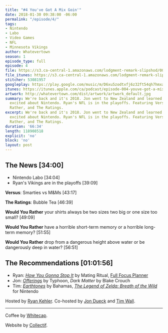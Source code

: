 ```yaml
---
title: "#4 You've Got A Mix Goin'"
date: 2018-01-30 09:38:00 -06:00
permalink: "/episode/4/"
tags:
- Nintendo
- Labo
- Video Games
- NFL
- Minnesota Vikings
author: Whatevertown
season: 1
episode_type: full
episode: 4
file: https://s3.ca-central-1.amazonaws.com/lodgment-remark-slipshod/004.mp3
file_itunes: https://s3.ca-central-1.amazonaws.com/lodgment-remark-slipshod/004.m4a
stitcher: 53081957
googleplay: https://play.google.com/music/m/D6xu5zodtxfj6z32ft54qh7hmxa?t=Episode_004_-_Youve_Got_A_Mix_Goin-Whatevertown
itunes: https://itunes.apple.com/ca/podcast/episode-004-youve-got-a-mix-goin/id1326449177?i=1000401058798&mt=2
artwork: http://whatevertown.com/dist/artwork/artwork_default.jpg
summary: We're back and it's 2018. Jon went to New Zealand and learned to read. Tim's
  excited about Nintendo. Ryan's NFL is in the playoffs. Featuring Versus, Would You
  Rather, and The Ratings.
excerpt: We're back and it's 2018. Jon went to New Zealand and learned to read. Tim's
  excited about Nintendo. Ryan's NFL is in the playoffs. Featuring Versus, Would You
  Rather, and The Ratings.
duration: '66:34'
length: 118908518
explicit: 'no'
block: 'no'
layout: post
---
```


## The News [34:00]
- Nintendo Labo [34:04]
- Ryan's Vikings are in the playoffs [39:09]

**Versus**: Smarties vs M&Ms [43:17]

**The Ratings**: Bubble Tea [46:39]

**Would You Rather** your shirts always be two sizes two big or one size too small? [49:09]

**Would You Rather** have a horrible short-term memory or a horrible long-term memory? [51:55]

**Would You Rather** drop from a dangerous height above water or be dangerously deep in water? [56:51]

## The Recommendations [01:01:56]
- Ryan: *[How You Gonna Stop It](https://open.spotify.com/album/1JYza5jQ7eCKfk0Y4ojPhl?si=h6nx409eSdmxNnRfqccSHQ)* by Mating Ritual, [Full Focus Planner](https://fullfocusplanner.com/)
- Jon: *[Offerings](https://open.spotify.com/album/2vBpzavMnbiUATPGxSNEDr?si=dBH4CzWYRYCu8QC9qk8U2A)* by Typhoon, *Dark Matter* by Blake Crouch
- Tim: *[Earthtones](https://open.spotify.com/album/6TlrlV9TtPdNbYsv3dY9Xv?si=dtvoWgaAR7K_ULGKs3UOQQ)* by Bahamas, *[The Legend of Zelda: Breath of the Wild](https://www.zelda.com/breath-of-the-wild/)* for Nintendo

Hosted by [Ryan Kehler](https://twitter.com/ryankehler). Co-hosted by [Jon Dueck](https://twitter.com/jondueck) and [Tim Wall](https://twitter.com/timjosephwall).

---

Coffee by [Whitecap](http://drinkwhitecap.com/).

Website by [Collectif](http://collectif.co).
